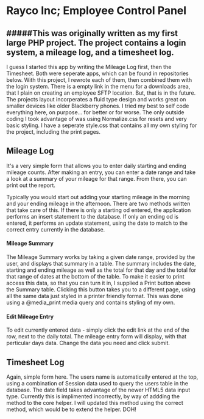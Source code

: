 # Rayco Inc; Employee Control Panel

#####This was originally written as my first large PHP project. The project contains a login system, a mileage log, and a timesheet log. 
-

I guess I started this app by writing the Mileage Log first, then the Timesheet. Both were seperate apps, which can be found in repositories below. With this project, I rewrote each of them, then combined them with the login system. There is a empty link in the menu for a downloads area, that I plain on creating an employee SFTP location. But, that is in the future. The projects layout incorperates a fluid type design and works great on smaller devices like older Blackberry phones. I tried my best to self code everything here, on purpose... for better or for worse. The only outside coding I took advantage of was using Normalize.css for resets and very basic styling. I have a seperate style.css that contains all my own styling for the project, including the print pages. 

## Mileage Log
It's a very simple form that allows you to enter daily starting and ending mileage counts. After making an entry, you can enter a date range and take a look at a summary of your mileage for that range. From there, you can print out the report. 

Typically you would start out adding your starting mileage in the morning and your ending mileage in the afternoon. There are two methods written that take care of this. If there is only a starting od entered, the application performs an insert statement to the database. If only an ending od is entered, it performs an update statement, using the date to match to the correct entry currently in the database. 

#### Mileage Summary
The Mileage Summary works by taking a given date range, provided by the user, and displays that summary in a table. The summary includes the date, starting and ending mileage as well as the total for that day and the total for that range of dates at the bottom of the table. To make it easier to print access this data, so that you can turn it in, I supplied a Print button above the Summary table. Clicking this button takes you to a different page, using all the same data just styled in a printer friendly format. This was done using a @media_print media query and contains styling of my own. 

#### Edit Mileage Entry
To edit currently entered data - simply click the edit link at the end of the row, next to the daily total. The mileage entry form will display, with that perticular days data. Change the data you need and click submit. 

## Timesheet Log
Again, simple form here. The users name is automatically entered at the top, using a combination of Session data used to query the users table in the database. The date field takes advantage of the newer HTML5 data input type. Currently this is implimented incorrectly, by way of addding the method to the core helper. I will updated this method using the correct method, which would be to extend the helper. DOH! 
